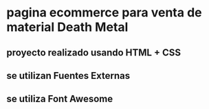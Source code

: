 # pagina ecommerce para venta de material Death Metal #
## proyecto realizado usando HTML + CSS ##

## se utilizan Fuentes Externas ##

## se utiliza Font Awesome ##
